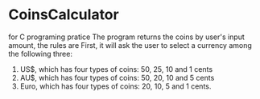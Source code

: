 # CoinsCalculator

for C programing pratice
The program returns the coins by user's input amount, the rules are 
First, it will ask the user to select a currency among the following three:
1) US$, which has four types of coins: 50, 25, 10 and 1 cents 
2) AU$, which has four types of coins: 50, 20, 10 and 5 cents
3) Euro, which has four types of coins: 20, 10, 5 and 1 cents.
